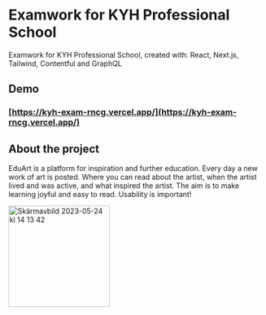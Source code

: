 # Examwork for KYH Professional School

Examwork for KYH Professional School, created with: React, Next.js, Tailwind, Contentful and GraphQL

## Demo

### [https://kyh-exam-rncg.vercel.app/](https://kyh-exam-rncg.vercel.app/)

## About the project

EduArt is a platform for inspiration and further education. Every day a new work of art is posted.
Where you can read about the artist, when the artist lived and was active, and what inspired the artist. 
The aim is to make learning joyful and easy to read. Usability is important! 


<img width="199" alt="Skärmavbild 2023-05-24 kl  14 13 42" src="https://github.com/NikeSpengler/kyh-exam-rncg/assets/32640656/bcd18d51-1627-4705-b584-4988c1db518d">
